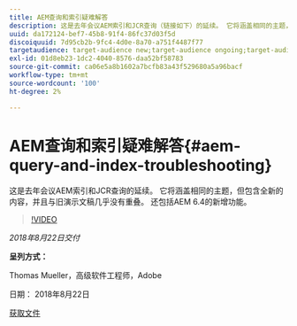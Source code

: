 ```yaml
---
title: AEM查询和索引疑难解答
description: 这是去年会议AEM索引和JCR查询（链接如下）的延续。 它将涵盖相同的主题，但包含全新的内容，并且与旧演示文稿几乎没有重叠。 还包括AEM 6.4的新增功能。
uuid: da172124-bef7-45b8-91f4-86fc37d03f5d
discoiquuid: 7d95cb2b-9fc4-4d0e-8a70-a751f4487f77
targetaudience: target-audience new;target-audience ongoing;target-audience upgrader
exl-id: 01d8eb23-1dc2-4040-8576-daa52bf58783
source-git-commit: ca06e5a8b1602a7bcfb83a43f529680a5a96bacf
workflow-type: tm+mt
source-wordcount: '100'
ht-degree: 2%

---
```


# AEM查询和索引疑难解答{#aem-query-and-index-troubleshooting}

这是去年会议AEM索引和JCR查询的延续。 它将涵盖相同的主题，但包含全新的内容，并且与旧演示文稿几乎没有重叠。 还包括AEM 6.4的新增功能。

>[!VIDEO](https://video.tv.adobe.com/v/23429/?quality=0)

*2018年8月22日交付*

**呈列方式：**

Thomas Mueller，高级软件工程师，Adobe

日期： 2018年8月22日

[获取文件](assets/aem-gems-aem-queryandindextroubleshooting-08222018.pdf)
<!--
[Get back to the Overview](https://helpx.adobe.com/experience-manager/kt/eseminars/gems/aem-index.html)
-->
